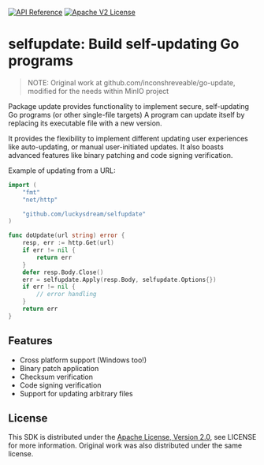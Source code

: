 [![API Reference](https://img.shields.io/badge/api-reference-blue.svg)](https://pkg.go.dev/github.com/luckysdream/selfupdate?tab=doc) [![Apache V2 License](https://img.shields.io/badge/license-Apache%20V2-blue.svg)](https://github.com/luckysdream/selfupdate/blob/master/LICENSE)

# selfupdate: Build self-updating Go programs

> NOTE: Original work at github.com/inconshreveable/go-update, modified for the needs within MinIO project

Package update provides functionality to implement secure, self-updating Go programs (or other single-file targets)
A program can update itself by replacing its executable file with a new version.

It provides the flexibility to implement different updating user experiences
like auto-updating, or manual user-initiated updates. It also boasts
advanced features like binary patching and code signing verification.

Example of updating from a URL:

```go
import (
    "fmt"
    "net/http"

    "github.com/luckysdream/selfupdate"
)

func doUpdate(url string) error {
    resp, err := http.Get(url)
    if err != nil {
        return err
    }
    defer resp.Body.Close()
    err = selfupdate.Apply(resp.Body, selfupdate.Options{})
    if err != nil {
        // error handling
    }
    return err
}
```

## Features

- Cross platform support (Windows too!)
- Binary patch application
- Checksum verification
- Code signing verification
- Support for updating arbitrary files

## License
This SDK is distributed under the [Apache License, Version 2.0](http://www.apache.org/licenses/LICENSE-2.0), see LICENSE for more information. Original work was also distributed under the same license.
